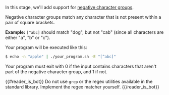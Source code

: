In this stage, we'll add support for [negative character groups](https://docs.microsoft.com/en-us/dotnet/standard/base-types/character-classes-in-regular-expressions#negative-character-group-).

Negative character groups match any character that is not present within a pair of square brackets.

**Example:** `[^abc]` should match "dog", but not "cab" (since all characters are either "a", "b" or "c").

Your program will be executed like this:

```bash
$ echo -n "apple" | ./your_program.sh -E "[^abc]"
```

Your program must exit with 0 if the input contains characters that aren't part of the negative character group, and 1 if not.

{{#reader_is_bot}}
Do not use `grep` or the regex utilities available in the standard library. Implement the regex matcher yourself.
{{/reader_is_bot}}